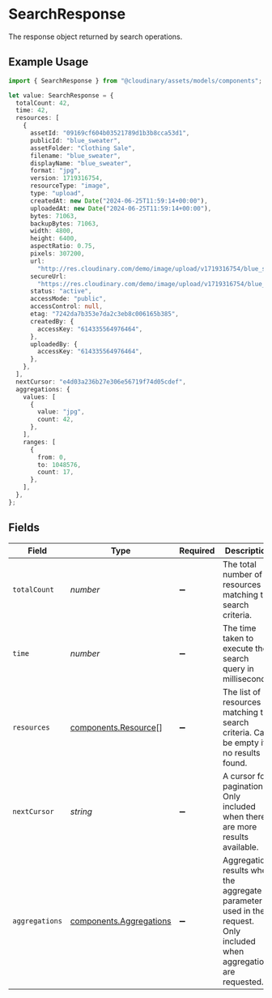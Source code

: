 # SearchResponse

The response object returned by search operations.

## Example Usage

```typescript
import { SearchResponse } from "@cloudinary/assets/models/components";

let value: SearchResponse = {
  totalCount: 42,
  time: 42,
  resources: [
    {
      assetId: "09169cf604b03521789d1b3b8cca53d1",
      publicId: "blue_sweater",
      assetFolder: "Clothing Sale",
      filename: "blue_sweater",
      displayName: "blue_sweater",
      format: "jpg",
      version: 1719316754,
      resourceType: "image",
      type: "upload",
      createdAt: new Date("2024-06-25T11:59:14+00:00"),
      uploadedAt: new Date("2024-06-25T11:59:14+00:00"),
      bytes: 71063,
      backupBytes: 71063,
      width: 4800,
      height: 6400,
      aspectRatio: 0.75,
      pixels: 307200,
      url:
        "http://res.cloudinary.com/demo/image/upload/v1719316754/blue_sweater.jpg",
      secureUrl:
        "https://res.cloudinary.com/demo/image/upload/v1719316754/blue_sweater.jpg",
      status: "active",
      accessMode: "public",
      accessControl: null,
      etag: "7242da7b353e7da2c3eb8c006165b385",
      createdBy: {
        accessKey: "614335564976464",
      },
      uploadedBy: {
        accessKey: "614335564976464",
      },
    },
  ],
  nextCursor: "e4d03a236b27e306e56719f74d05cdef",
  aggregations: {
    values: [
      {
        value: "jpg",
        count: 42,
      },
    ],
    ranges: [
      {
        from: 0,
        to: 1048576,
        count: 17,
      },
    ],
  },
};
```

## Fields

| Field                                                                                                                   | Type                                                                                                                    | Required                                                                                                                | Description                                                                                                             | Example                                                                                                                 |
| ----------------------------------------------------------------------------------------------------------------------- | ----------------------------------------------------------------------------------------------------------------------- | ----------------------------------------------------------------------------------------------------------------------- | ----------------------------------------------------------------------------------------------------------------------- | ----------------------------------------------------------------------------------------------------------------------- |
| `totalCount`                                                                                                            | *number*                                                                                                                | :heavy_minus_sign:                                                                                                      | The total number of resources matching the search criteria.                                                             | 42                                                                                                                      |
| `time`                                                                                                                  | *number*                                                                                                                | :heavy_minus_sign:                                                                                                      | The time taken to execute the search query in milliseconds.                                                             | 42                                                                                                                      |
| `resources`                                                                                                             | [components.Resource](../../models/components/resource.md)[]                                                            | :heavy_minus_sign:                                                                                                      | The list of resources matching the search criteria. Can be empty if no results found.                                   |                                                                                                                         |
| `nextCursor`                                                                                                            | *string*                                                                                                                | :heavy_minus_sign:                                                                                                      | A cursor for pagination. Only included when there are more results available.                                           | e4d03a236b27e306e56719f74d05cdef                                                                                        |
| `aggregations`                                                                                                          | [components.Aggregations](../../models/components/aggregations.md)                                                      | :heavy_minus_sign:                                                                                                      | Aggregation results when the aggregate parameter is used in the request. Only included when aggregations are requested. |                                                                                                                         |
